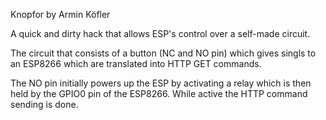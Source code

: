 Knopfor
by Armin Köfler

A quick and dirty hack that allows ESP's control over a self-made circuit.

The circuit that consists of a button (NC and NO pin) which gives singls to an ESP8266 which are translated into HTTP GET commands.

The NO pin initially powers up the ESP by activating a relay which is then held by the GPIO0 pin of the ESP8266. While active the HTTP command sending is done.
